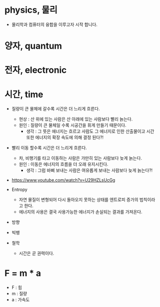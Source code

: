 # physics, 물리
- 물리학과 컴퓨터의 융합을 이루고자 시작 합니다. 

# 양자, quantum

# 전자, electronic

# 시간, time 
- 질량이 큰 물체에 갈수록 시간은 더 느리게 흐른다.
  - 현상 : 산 위에 있는 사람은 산 아래에 있는 사람보다 빨리 늙는다.
  - 원인 : 질량이 큰 물체일 수록 시공간을 휘게 만들기 때문이다. 
    - 생각 : 그 뜻은 에너지는 흐르고 사람도 그 에너지로 인한 산출물이고 시간 또한 에너지의 확장 속도에 의해 결정 된다?!
- 빨리 이동 할수록 시간은 더 느리게 흐른다. 
  - 차, 비행기를 타고 이동하는 사람은 가만히 있는 사람보다 늦게 늙는다. 
  - 원인 : 이동은 에너지의 흐름을 더 오래 유지시킨다. 
    - 생각 : 그럼 바삐 보내는 사람은 여유롭게 보내는 사람보다 늦게 늙는다?! 
- https://www.youtube.com/watch?v=U29HZLsUcGg

- Entropy 
  - 자연 물질이 변형되어 다시 돌아오지 못하는 상태를 엔트로피 증가의 법칙이라고 한다.
  - 에너지의 사용은 결국 사용가능한 에너지가 손실되는 결과를 가져온다.
- 방향
- 빅뱅 
- 철학
  - 시간은 곧 권력이다. 

# F = m * a
- F : 힘 
- m : 질량 
- a : 가속도 

